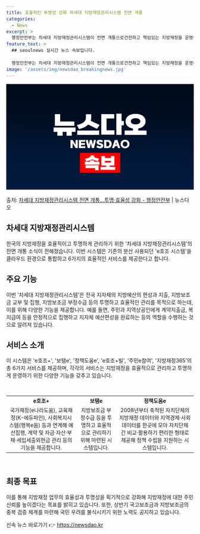 ```yaml
---
title: 효율적인 투명성 강화 차세대 지방재정관리시스템 전면 개통
categories:
  - News
excerpt: >
  행정안전부는 차세대 지방재정관리시스템이 전면 개통으로건전하고 책임있는 지방재정을 운영하겠다고 22일 밝혔다.…
feature_text: >
  ## seoulnews 실시간 뉴스 속보입니다.

  행정안전부는 차세대 지방재정관리시스템이 전면 개통으로건전하고 책임있는 지방재정을 운영하겠다고 22일 밝혔다.…
image: '/assets/img/newsdao_breakingnews.jpg'
---
```


![뉴스다오 속보](/assets/img/newsdao_breakingnews.jpg)

<p>출처: <a href="https://newsdao.kr/3051" rel="dofollow">차세대 지방재정관리시스템 전면 개통…투명·효율성 강화 - 행정안전부</a> | 뉴스다오</p>

<h2 data-ke-size="size26">차세대 지방재정관리시스템</h2>
<p data-ke-size="size16">한국의 지방재정을 효율적이고 투명하게 관리하기 위한 '차세대 지방재정관리시스템'의 전면 개통 소식이 전해졌습니다. 이번 시스템은 기존의 분산 사용되던 'e호조 시스템'을 클라우드 환경으로 통합하고 6가지의 효율적인 서비스를 제공한다고 합니다.</p>

<h2 data-ke-size="size26">주요 기능</h2>
<p data-ke-size="size16">이번 '차세대 지방재정관리시스템'은 전국 지자체의 지방예산의 편성과 지출, 지방보조금 교부 및 집행, 지방보조금 부정수급 등의 투명하고 효율적인 관리를 목적으로 하는데, 이를 위해 다양한 기능을 제공합니다. 예를 들면, 주민과 지역상공인에게 계약지출금, 복지급여 등을 안정적으로 집행하고 지자체 예산편성을 완료하는 등의 역할을 수행하는 것으로 알려져 있습니다.</p>

<h2 data-ke-size="size26">서비스 소개</h2>
<p data-ke-size="size16">이 시스템은 'e호조+', '보탬e', '정책도움e', 'e호조+빌', '주민e참여', '지방재정365'의 총 6가지 서비스를 제공하며, 각각의 서비스는 지방재정을 효율적으로 관리하고 투명하게 운영하기 위한 다양한 기능을 갖추고 있습니다.</p>

<p data-ke-size="size16">&nbsp;</p>

<table>
	<tbody>
		<tr>
			<td style="text-align: center; height: 17px;"><b>e호조+</b></td>
			<td style="text-align: center; height: 17px;"><b>보탬e</b></td>
			<td style="text-align: center; height: 17px;"><b>정책도움e</b></td>
		</tr>
		<tr>
			<td style="text-align: center; height: 17px;">국가재정(e나라도움), 교육재정(K-에듀파인), 사회복지시스템(행복e음) 등과 연계해 예산집행, 계약 및 자금·자산·부채·세입세출외현금 관리 등의 기능을 제공합니다.</td>
			<td style="text-align: center; height: 17px;">지방보조금 부정수급 등을 투명하고 효율적으로 관리하기 위해 마련된 시스템입니다.</td>
			<td style="text-align: center; height: 17px;">2008년부터 축적된 자치단체의 지방재정 데이터와 지역경제·사회 데이터를 한곳에 모아 자치단체 간 비교·활용하기 편리한 형태로 제공해 정책 수립을 지원하는 시스템입니다.</td>
		</tr>
	</tbody>
</table>

<p data-ke-size="size16">&nbsp;</p>

<h2 data-ke-size="size26">최종 목표</h2>
<p data-ke-size="size16">이를 통해 지방재정 업무의 효율성과 투명성을 획기적으로 강화해 지방재정에 대한 주민 신뢰를 높이겠다는 목표를 밝히고 있습니다. 또한, 상반기 국고보조금과 지방보조금의 중복 검증 체계를 마련해 국민 우려를 불식시키기 위한 노력도 공지하고 있습니다.</p> 

신속 뉴스 바로가기 👉 <a href="https://newsdao.kr" rel="dofollow">https://newsdao.kr</a>



